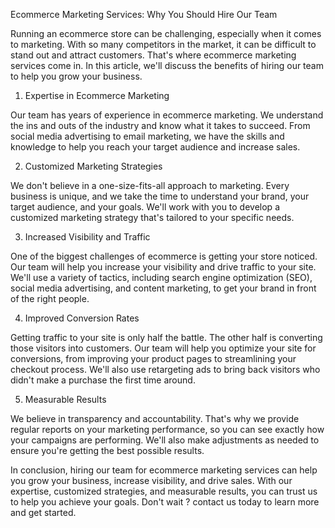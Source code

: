Ecommerce Marketing Services: Why You Should Hire Our Team

Running an ecommerce store can be challenging, especially when it comes to marketing. With so many competitors in the market, it can be difficult to stand out and attract customers. That's where ecommerce marketing services come in. In this article, we'll discuss the benefits of hiring our team to help you grow your business.

1. Expertise in Ecommerce Marketing

Our team has years of experience in ecommerce marketing. We understand the ins and outs of the industry and know what it takes to succeed. From social media advertising to email marketing, we have the skills and knowledge to help you reach your target audience and increase sales.

2. Customized Marketing Strategies

We don't believe in a one-size-fits-all approach to marketing. Every business is unique, and we take the time to understand your brand, your target audience, and your goals. We'll work with you to develop a customized marketing strategy that's tailored to your specific needs.

3. Increased Visibility and Traffic

One of the biggest challenges of ecommerce is getting your store noticed. Our team will help you increase your visibility and drive traffic to your site. We'll use a variety of tactics, including search engine optimization (SEO), social media advertising, and content marketing, to get your brand in front of the right people.

4. Improved Conversion Rates

Getting traffic to your site is only half the battle. The other half is converting those visitors into customers. Our team will help you optimize your site for conversions, from improving your product pages to streamlining your checkout process. We'll also use retargeting ads to bring back visitors who didn't make a purchase the first time around.

5. Measurable Results

We believe in transparency and accountability. That's why we provide regular reports on your marketing performance, so you can see exactly how your campaigns are performing. We'll also make adjustments as needed to ensure you're getting the best possible results.

In conclusion, hiring our team for ecommerce marketing services can help you grow your business, increase visibility, and drive sales. With our expertise, customized strategies, and measurable results, you can trust us to help you achieve your goals. Don't wait ? contact us today to learn more and get started.